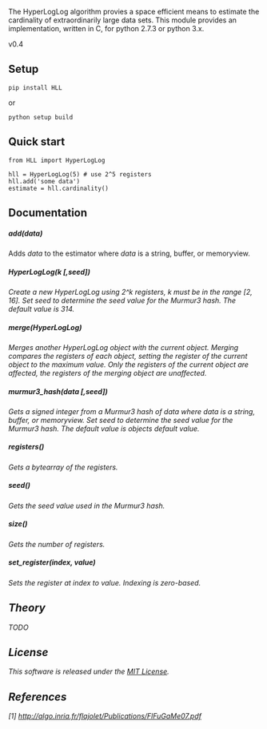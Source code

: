The HyperLogLog algorithm provies a space efficient means to estimate the
cardinality of extraordinarily large data sets. This module provides an
implementation, written in C, for python 2.7.3 or python 3.x.

v0.4

## Setup

    pip install HLL

or

    python setup build

## Quick start

    from HLL import HyperLogLog
    
    hll = HyperLogLog(5) # use 2^5 registers
    hll.add('some data')
    estimate = hll.cardinality()
  
## Documentation

##### add(<i>data</i>)

Adds <i>data</i> to the estimator where <i>data</i> is a string, buffer, or memoryview.

##### HyperLogLog(<i>k [,seed])

Create a new HyperLogLog using 2^<i>k</i> registers, <i>k</i> must be in the 
range [2, 16]. Set <i>seed</i> to determine the seed value for the Murmur3 
hash. The default value is 314.

##### merge(<i>HyperLogLog</i>)

Merges another HyperLogLog object with the current object. Merging compares the registers
of each object, setting the register of the current object to the maximum value. Only
the registers of the current object are affected, the registers of the merging object
are unaffected.

##### murmur3_hash(<i>data [,seed]</i>)

Gets a signed integer from a Murmur3 hash of <i>data</i> where <i>data</i> is a 
string, buffer, or memoryview. Set <i>seed</i> to determine the seed
value for the Murmur3 hash. The default value is objects default value.

##### registers()

Gets a bytearray of the registers.

##### seed()

Gets the seed value used in the Murmur3 hash.

##### size()

Gets the number of registers.

##### set_register(<i>index, value</i>)

Sets the register at <i>index</i> to <i>value</i>. Indexing is zero-based.

## Theory

TODO
    
## License

This software is released under the [MIT License](https://gist.github.com/ascv/5123769).

## References

[1] http://algo.inria.fr/flajolet/Publications/FlFuGaMe07.pdf
